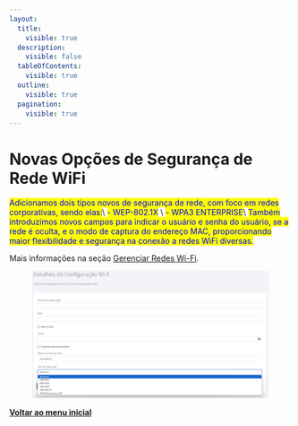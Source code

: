 ```yaml
---
layout:
  title:
    visible: true
  description:
    visible: false
  tableOfContents:
    visible: true
  outline:
    visible: true
  pagination:
    visible: true
---
```


# Novas Opções de Segurança de Rede WiFi

<mark style="color:blue;">Adicionamos dois tipos novos de segurança de rede, com foco em redes corporativas, sendo elas:</mark>\ <mark style="color:blue;">- WEP-802.1X</mark> \ <mark style="color:blue;">- WPA3 ENTERPRISE</mark>\ <mark style="color:blue;">Também introduzimos novos campos para indicar o usuário e senha do usuário, se a rede é oculta, e o modo de captura do endereço MAC, proporcionando maior flexibilidade e segurança na conexão a redes WiFi diversas.</mark>

Mais informações na seção [Gerenciar Redes Wi-Fi](../../portal/configuracoes/gerenciar-redes-wi-fi.md).

<figure><img src="../../../.gitbook/assets/image (1) (1) (1) (1) (1) (1) (1) (1) (1) (1) (1) (1) (1) (1) (1) (1) (1) (1) (1) (1) (1) (1) (1) (1) (1) (1) (1) (1) (1).png" alt=""><figcaption></figcaption></figure>

[**Voltar ao menu inicial**](./)
